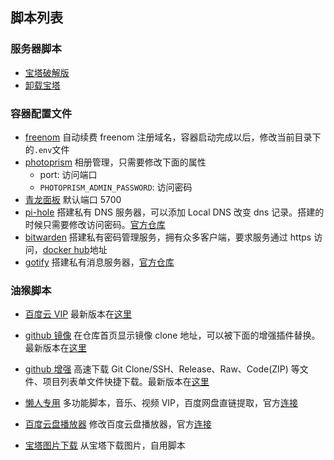 ## 脚本列表

### 服务器脚本

- [宝塔破解版](https://www.hostcli.com/)
- [卸载宝塔](./server/bt-uninstall.sh)

### 容器配置文件

- [freenom](./docker/freenom/docker-compose.yml) 自动续费 freenom 注册域名，容器启动完成以后，修改当前目录下的`.env`文件
- [photoprism](./docker/phptoprism/docker-compose.yml) 相册管理，只需要修改下面的属性
  - port: 访问端口
  - `PHOTOPRISM_ADMIN_PASSWORD`: 访问密码
- [青龙面板](./docker/qinglong/docker-compose.yml) 默认端口 5700
- [pi-hole](./docker/pi-hole/docker-compose.yml) 搭建私有 DNS 服务器，可以添加 Local DNS 改变 dns 记录。搭建的时候只需要修改访问密码。[官方仓库](https://github.com/pi-hole/docker-pi-hole)
- [bitwarden](./docker/bitwarden/docker-compose.yml) 搭建私有密码管理服务，拥有众多客户端，要求服务通过 https 访问，[docker hub](https://hub.docker.com/r/vaultwarden/server)地址
- [gotify](./docker/gotify/docker-compose.yml) 搭建私有消息服务器，[官方仓库](https://github.com/gotify/server)

### 油猴脚本

- [百度云 VIP](./tampermonkey/baidu_yun_vip.js) 最新版本在[这里](https://greasyfork.org/zh-CN/scripts/422814-%E7%99%BE%E5%BA%A6%E4%BA%91%E5%8E%BB%E5%B9%BF%E5%91%8A-%E5%BF%AB%E6%8D%B7%E9%94%AE%E5%80%8D%E9%80%9F-%E5%85%8Dvip%E8%A7%A3%E9%94%81%E5%80%8D%E9%80%9F-%E7%94%BB%E8%B4%A8-%E5%85%A8%E7%BD%91%E7%8B%AC%E5%AE%B6)

- [github 镜像](./tampermonkey/github_mirror.js) 在仓库首页显示镜像 clone 地址，可以被下面的增强插件替换。最新版本在[这里](https://greasyfork.org/zh-CN/scripts/398278-github-%E9%95%9C%E5%83%8F%E8%AE%BF%E9%97%AE-%E5%8A%A0%E9%80%9F%E4%B8%8B%E8%BD%BD)

- [github 增强](./tampermonkey/github_improve.js) 高速下载 Git Clone/SSH、Release、Raw、Code(ZIP) 等文件、项目列表单文件快捷下载。最新版本在[这里](https://greasyfork.org/zh-CN/scripts/412245-github-%E5%A2%9E%E5%BC%BA-%E9%AB%98%E9%80%9F%E4%B8%8B%E8%BD%BD)

- [懒人专用](./tampermonkey/lanren.js) 多功能脚本，音乐、视频 VIP，百度网盘直链提取，官方[连接](https://greasyfork.org/zh-CN/scripts/370634-%E6%87%92%E4%BA%BA%E4%B8%93%E7%94%A8-%E5%85%A8%E7%BD%91vip%E8%A7%86%E9%A2%91%E5%85%8D%E8%B4%B9%E7%A0%B4%E8%A7%A3%E5%8E%BB%E5%B9%BF%E5%91%8A-%E5%85%A8%E7%BD%91%E9%9F%B3%E4%B9%90%E7%9B%B4%E6%8E%A5%E4%B8%8B%E8%BD%BD-%E7%9F%A5%E4%B9%8E%E5%A2%9E%E5%BC%BA-%E7%9F%AD%E8%A7%86%E9%A2%91%E6%97%A0%E6%B0%B4%E5%8D%B0%E4%B8%8B%E8%BD%BD-%E7%99%BE%E5%BA%A6%E7%BD%91%E7%9B%98%E7%9B%B4%E6%8E%A5%E4%B8%8B%E8%BD%BD%E7%AD%89%E5%A4%9A%E5%8A%9F%E8%83%BD%E5%B7%A5%E5%85%B7%E7%AE%B1-%E5%8A%9F%E8%83%BD%E5%8F%AF%E7%8B%AC%E7%AB%8B%E5%BC%80%E5%85%B3-%E9%95%BF%E6%9C%9F%E6%9B%B4%E6%96%B0-%E6%94%BE%E5%BF%83%E4%BD%BF%E7%94%A8-v5-4)

- [百度云盘播放器](./tampermonkey/baidu_yun_player.js) 修改百度云盘播放器，官方[连接](https://greasyfork.org/zh-CN/scripts/441747-%E7%99%BE%E5%BA%A6%E7%BD%91%E7%9B%98%E8%A7%86%E9%A2%91%E6%92%AD%E6%94%BE%E5%99%A8)

- [宝塔图片下载](./tampermonkey/bt_img_download.js) 从宝塔下载图片，自用脚本

